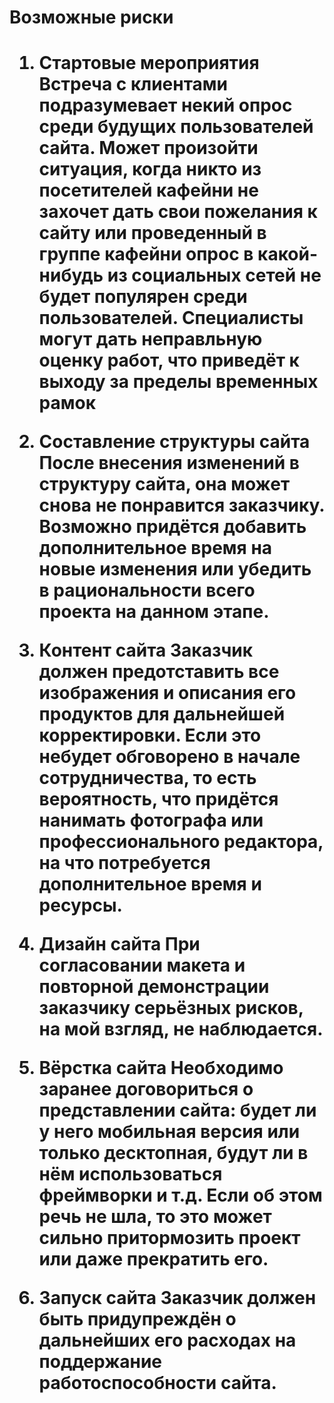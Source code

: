 <h1> Возможные риски <h1>

1. Стартовые мероприятия
Встреча с клиентами подразумевает некий опрос среди будущих пользователей сайта. Может произойти ситуация, когда никто из посетителей кафейни не захочет дать свои пожелания к сайту или проведенный в группе кафейни опрос в какой-нибудь из социальных сетей не будет популярен среди пользователей.
Специалисты могут дать неправльную оценку работ, что приведёт к выходу за пределы временных рамок

2. Составление структуры сайта
После внесения изменений в структуру сайта, она может снова не понравится заказчику. Возможно придётся добавить дополнительное время на новые изменения или убедить в рациональности всего проекта на данном этапе.

3. Контент сайта
Заказчик должен предотставить все изображения и описания его продуктов для дальнейшей корректировки. Если это небудет обговорено в начале сотрудничества, то есть вероятность, что придётся нанимать фотографа или профессионального редактора, на что потребуется дополнительное время и ресурсы.

4. Дизайн сайта
При согласовании макета и повторной демонстрации заказчику серьёзных рисков, на мой взгляд, не наблюдается.

5. Вёрстка сайта
Необходимо заранее договориться о представлении сайта: будет ли у него мобильная версия или только десктопная, будут ли в нём использоваться фреймворки и т.д. Если об этом речь не шла, то это может сильно притормозить проект или даже прекратить его.

6. Запуск сайта
Заказчик должен быть придупреждён о дальнейших его расходах на поддержание работоспособности сайта.
